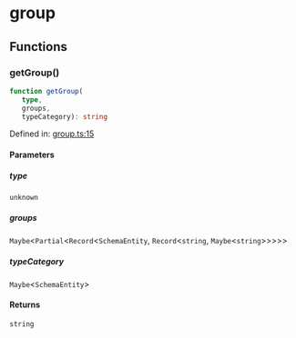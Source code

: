 # group

## Functions

### getGroup()

```ts
function getGroup(
   type, 
   groups, 
   typeCategory): string
```

Defined in: [group.ts:15](https://github.com/graphql-markdown/graphql-markdown/blob/main/packages/printer-legacy/src/group.ts#L15)

#### Parameters

##### type

`unknown`

##### groups

`Maybe`\<`Partial`\<`Record`\<`SchemaEntity`, `Record`\<`string`, `Maybe`\<`string`\>\>\>\>\>

##### typeCategory

`Maybe`\<`SchemaEntity`\>

#### Returns

`string`
